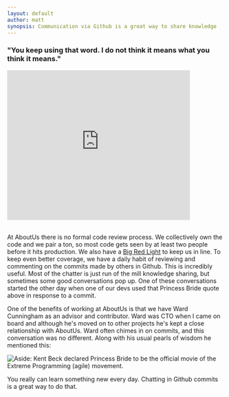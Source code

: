 ```yaml
---
layout: default
author: matt
synopsis: Communication via Github is a great way to share knowledge
---
```


### "You keep using that word. I do not think it means what you think it means."

<iframe width="425" height="349" src="http://www.youtube.com/embed/D58LpHBnvsI" frameborder="0" >
</iframe>
<br/>
<br/>


At AboutUs there is no formal code review process. We collectively own the code and we pair a ton, so most code gets seen by at least two people before it hits production. We also have a [Big Red Light](http://dev.aboutus.org/2011/04/19/our-continuous-integration-is-a-big-red-flashing-light.html) to keep us in line. To keep even better coverage, we have a daily habit of reviewing and commenting on the commits made by others in Github. This is incredibly useful. Most of the chatter is just run of the mill knowledge sharing, but sometimes some good conversations pop up. One of these conversations started the other day when one of our devs used that Princess Bride quote above in response to a commit.

One of the benefits of working at AboutUs is that we have Ward Cunningham as an advisor and contributor. Ward was CTO when I came on board and although he's moved on to other projects he's kept a close relationship with AboutUs. Ward often chimes in on commits, and this conversation was no different. Along with his usual pearls of wisdom he mentioned this:
  
![Aside: Kent Beck declared Princess Bride to be the official movie of the Extreme Programming (agile) movement.](../../../images/princess_bride_xp.png)


You really can learn something new every day. Chatting in Github commits is a great way to do that.







